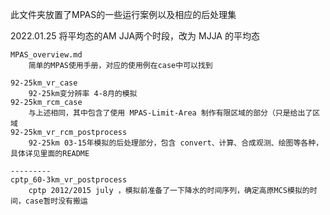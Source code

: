 此文件夹放置了MPAS的一些运行案例以及相应的后处理集

2022.01.25
将平均态的AM JJA两个时段，改为 MJJA 的平均态
```
MPAS_overview.md
    简单的MPAS使用手册，对应的使用例在case中可以找到

92-25km_vr_case 
    92-25km变分辨率 4-8月的模拟
92-25km_rcm_case
    与上述相同，其中包含了使用 MPAS-Limit-Area 制作有限区域的部分（只是给出了区域
92-25km_vr_rcm_postprocess
    92-25km 03-15年模拟的后处理部分，包含 convert、计算、合成观测、绘图等各种，具体详见里面的README

---------
cptp_60-3km_vr_postprocess
    cptp 2012/2015 july ，模拟前准备了一下降水的时间序列，确定高原MCS模拟的时间，case暂时没有搬运

```